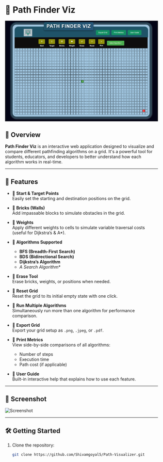 # 🧭 Path Finder Viz

![Path Finder Viz Screenshot](./Screenshot%202025-07-07%20005346.png)

## 🚀 Overview

**Path Finder Viz** is an interactive web application designed to visualize and compare different pathfinding algorithms on a grid. It's a powerful tool for students, educators, and developers to better understand how each algorithm works in real-time.

---

## 🧰 Features

- 🔹 **Start & Target Points**  
  Easily set the starting and destination positions on the grid.

- 🔹 **Bricks (Walls)**  
  Add impassable blocks to simulate obstacles in the grid.

- 🔹 **Weights**  
  Apply different weights to cells to simulate variable traversal costs (useful for Dijkstra’s & A*).

- 🔹 **Algorithms Supported**
  - **BFS (Breadth-First Search)**
  - **BDS (Bidirectional Search)**
  - **Dijkstra’s Algorithm**
  - **A* Search Algorithm**

- 🔹 **Erase Tool**  
  Erase bricks, weights, or positions when needed.

- 🔹 **Reset Grid**  
  Reset the grid to its initial empty state with one click.

- 🔹 **Run Multiple Algorithms**  
  Simultaneously run more than one algorithm for performance comparison.

- 🔹 **Export Grid**  
  Export your grid setup as `.png`, `.jpeg`, or `.pdf`.

- 🔹 **Print Metrics**  
  View side-by-side comparisons of all algorithms:
  - Number of steps
  - Execution time
  - Path cost (if applicable)

- 🔹 **User Guide**  
  Built-in interactive help that explains how to use each feature.

---

## 📸 Screenshot

![Screenshot](./8003985b-a50c-4ff8-833d-e763d3097e56.png)

---

## 🛠️ Getting Started

1. Clone the repository:
   ```bash
   git clone https://github.com/Shivamgoyal5/Path-Visualizer.git

